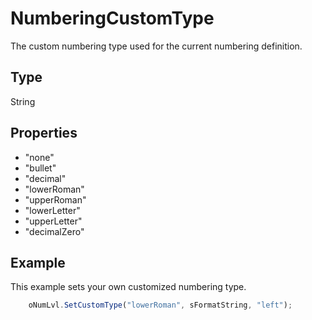 # NumberingCustomType

The custom numbering type used for the current numbering definition.

## Type

String

## Properties

- "none" 
- "bullet" 
- "decimal" 
- "lowerRoman" 
- "upperRoman" 
- "lowerLetter" 
- "upperLetter" 
- "decimalZero"

## Example

This example sets your own customized numbering type.

```javascript
	oNumLvl.SetCustomType("lowerRoman", sFormatString, "left");
```